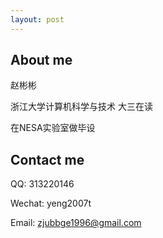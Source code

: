 ```yaml
---
layout: post
---
```


## About me

赵彬彬

浙江大学计算机科学与技术  大三在读

在NESA实验室做毕设

## Contact me

QQ: 313220146

Wechat: yeng2007t

Email: zjubbge1996@gmail.com